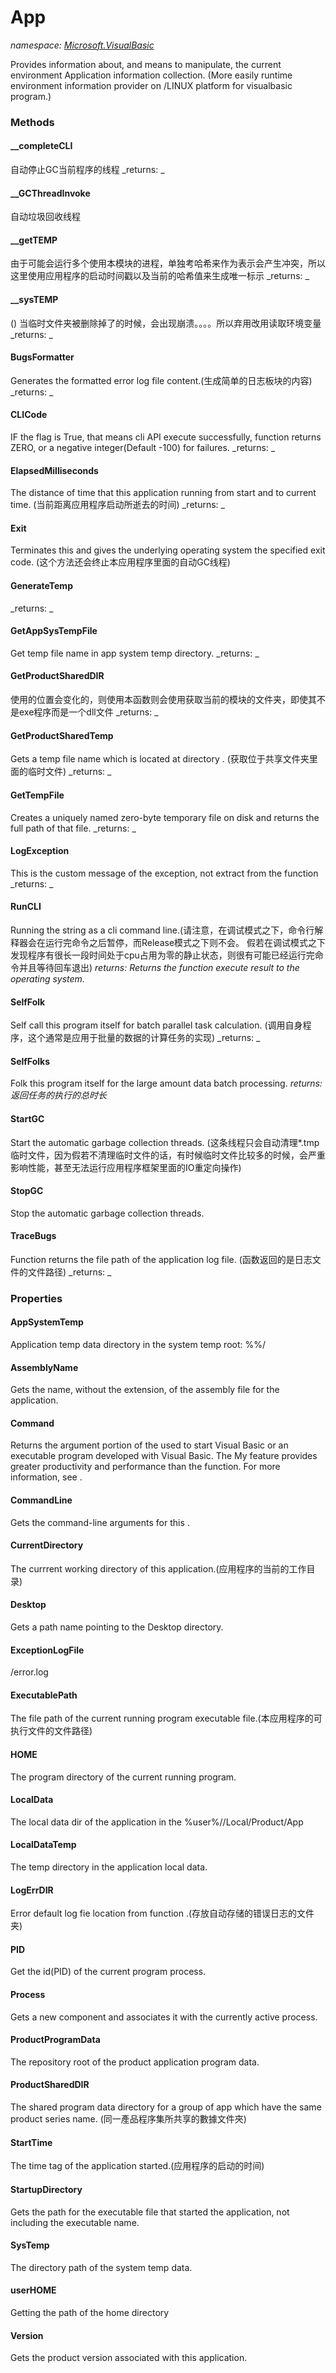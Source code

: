 ﻿
# App
_namespace: [Microsoft.VisualBasic](N-Microsoft.VisualBasic.md)_

Provides information about, and means to manipulate, the current environment Application information collection.
 (More easily runtime environment information provider on /LINUX platform for visualbasic program.)

### Methods

#### __completeCLI
自动停止GC当前程序的线程
_returns: _
#### __GCThreadInvoke
自动垃圾回收线程
#### __getTEMP
由于可能会运行多个使用本模块的进程，单独考哈希来作为表示会产生冲突，所以这里使用应用程序的启动时间戳以及当前的哈希值来生成唯一标示
_returns: _
#### __sysTEMP
()
 当临时文件夹被删除掉了的时候，会出现崩溃。。。。所以弃用改用读取环境变量
_returns: _
#### BugsFormatter
Generates the formatted error log file content.(生成简单的日志板块的内容)
_returns: _
#### CLICode
IF the flag is True, that means cli API execute successfully, function returns ZERO, or a negative integer(Default -100) for failures.
_returns: _
#### ElapsedMilliseconds
The distance of time that this application running from start and to current time.
 (当前距离应用程序启动所逝去的时间)
_returns: _
#### Exit
Terminates this and gives the underlying operating system the specified exit code.
 (这个方法还会终止本应用程序里面的自动GC线程)
#### GenerateTemp

_returns: _
#### GetAppSysTempFile
Get temp file name in app system temp directory.
_returns: _
#### GetProductSharedDIR
使用的位置会变化的，则使用本函数则会使用获取当前的模块的文件夹，即使其不是exe程序而是一个dll文件
_returns: _
#### GetProductSharedTemp
Gets a temp file name which is located at directory .
 (获取位于共享文件夹里面的临时文件)
_returns: _
#### GetTempFile
Creates a uniquely named zero-byte temporary file on disk and returns the full
 path of that file.
_returns: _
#### LogException
This is the custom message of the exception, not extract from the function
_returns: _
#### RunCLI
Running the string as a cli command line.(请注意，在调试模式之下，命令行解释器会在运行完命令之后暂停，而Release模式之下则不会。
 假若在调试模式之下发现程序有很长一段时间处于cpu占用为零的静止状态，则很有可能已经运行完命令并且等待回车退出)
_returns: Returns the function execute result to the operating system._
#### SelfFolk
Self call this program itself for batch parallel task calculation.
 (调用自身程序，这个通常是应用于批量的数据的计算任务的实现)
_returns: _
#### SelfFolks
Folk this program itself for the large amount data batch processing.
_returns: 返回任务的执行的总时长_
#### StartGC
Start the automatic garbage collection threads.
 (这条线程只会自动清理*.tmp临时文件，因为假若不清理临时文件的话，有时候临时文件比较多的时候，会严重影响性能，甚至无法运行应用程序框架里面的IO重定向操作)
#### StopGC
Stop the automatic garbage collection threads.
#### TraceBugs
Function returns the file path of the application log file.
 (函数返回的是日志文件的文件路径)
_returns: _


### Properties

#### AppSystemTemp
Application temp data directory in the system temp root: %%/
#### AssemblyName
Gets the name, without the extension, of the assembly file for the application.
#### Command
Returns the argument portion of the used to start Visual Basic or
 an executable program developed with Visual Basic. The My feature provides greater
 productivity and performance than the function. For more information,
 see .
#### CommandLine
Gets the command-line arguments for this .
#### CurrentDirectory
The currrent working directory of this application.(应用程序的当前的工作目录)
#### Desktop
Gets a path name pointing to the Desktop directory.
#### ExceptionLogFile
/error.log
#### ExecutablePath
The file path of the current running program executable file.(本应用程序的可执行文件的文件路径)
#### HOME
The program directory of the current running program.
#### LocalData
The local data dir of the application in the %user%/<CurrentUser>/Local/Product/App
#### LocalDataTemp
The temp directory in the application local data.
#### LogErrDIR
Error default log fie location from function .(存放自动存储的错误日志的文件夹)
#### PID
Get the id(PID) of the current program process.
#### Process
Gets a new component and associates it with the currently active process.
#### ProductProgramData
The repository root of the product application program data.
#### ProductSharedDIR
The shared program data directory for a group of app which have the same product series name.
 (同一產品程序集所共享的數據文件夾)
#### StartTime
The time tag of the application started.(应用程序的启动的时间)
#### StartupDirectory
Gets the path for the executable file that started the application, not including the executable name.
#### SysTemp
The directory path of the system temp data.
#### userHOME
Getting the path of the home directory
#### Version
Gets the product version associated with this application.

